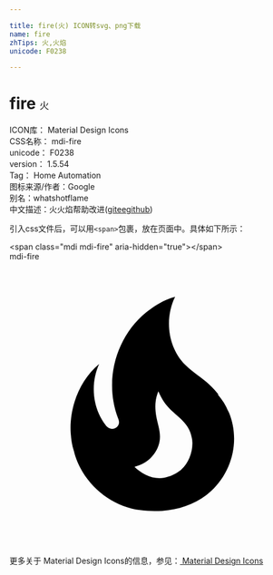 ```yaml
---

title: fire(火) ICON转svg、png下载
name: fire
zhTips: 火,火焰
unicode: F0238

---
```


# fire  <small style="font-size: 60%;font-weight: 100">火</small>


<div class="detail-page">
<p>
<span>
ICON库：
<span class="badge-secondary badge">Material Design Icons</span> 
</span>
<br/>
<span>
CSS名称：
<span class="badge-secondary badge">mdi-fire</span> 
</span>
<br/>
<span>
unicode：
<span class="badge-secondary badge">F0238</span> 
</span>
<br/>
<span>
version：
<span class="badge-secondary badge">1.5.54</span> 
</span>
<br/>
<span>Tag：
<span class="badge-light badge">Home Automation</span>
</span>
<br/>
<span>图标来源/作者：<span class="badge-light badge">Google</span></span> 
<br/>
<span>别名：<span class="badge-light badge">whatshot</span><span class="badge-light badge">flame</span></span><br/><span class="zh-detail">中文描述：<span class="badge-primary badge">火</span><span class="badge-primary badge">火焰</span><span class="help-link"><span>帮助改进</span>(<a href="https://gitee.com/liuwave/icon-helper/edit/master/json/material/fire.json" target="_blank" rel="noopener noreferrer">gitee</a><a href="https://github.com/liuwave/icon-helper/edit/master/json/material/fire.json" target="_blank" rel="noopener noreferrer">github</a></span>)</span><br/>
</p>
</div>
<div class="alert alert-dark">
  <i class="mdi mdi-fire mdi-48px"></i>
  <i class="mdi mdi-fire mdi-36px"></i>
  <i class="mdi mdi-fire mdi-24px"></i>
  <i class="mdi mdi-fire mdi-18px"></i>
</div>
<div>
  <p>引入css文件后，可以用<code>&lt;span&gt;</code>包裹，放在页面中。具体如下所示：    
  </p>
  <div class="alert alert-primary" style="font-size: 14px">
    &lt;span class="mdi mdi-fire" aria-hidden="true"&gt;&lt;/span&gt;
    <copy-btn content='<span class="mdi mdi-fire" aria-hidden="true"></span>'></copy-btn>
  </div>
  <div class="alert alert-secondary">
    <i class="mdi mdi-fire"
    style="font-size: 24px"
    aria-hidden="true"></i> mdi-fire
    <copy-btn content="mdi-fire" btn-title="复制图标名称"></copy-btn>
  </div>
</div>
<div id="svg" class="svg-wrap">
<svg xmlns="http://www.w3.org/2000/svg" viewBox="0 0 24 24"><path d="M17.55,11.2C17.32,10.9 17.05,10.64 16.79,10.38C16.14,9.78 15.39,9.35 14.76,8.72C13.3,7.26 13,4.85 13.91,3C13,3.23 12.16,3.75 11.46,4.32C8.92,6.4 7.92,10.07 9.12,13.22C9.16,13.32 9.2,13.42 9.2,13.55C9.2,13.77 9.05,13.97 8.85,14.05C8.63,14.15 8.39,14.09 8.21,13.93C8.15,13.88 8.11,13.83 8.06,13.76C6.96,12.33 6.78,10.28 7.53,8.64C5.89,10 5,12.3 5.14,14.47C5.18,14.97 5.24,15.47 5.41,15.97C5.55,16.57 5.81,17.17 6.13,17.7C7.17,19.43 9,20.67 10.97,20.92C13.07,21.19 15.32,20.8 16.93,19.32C18.73,17.66 19.38,15 18.43,12.72L18.3,12.46C18.1,12 17.83,11.59 17.5,11.21L17.55,11.2M14.45,17.5C14.17,17.74 13.72,18 13.37,18.1C12.27,18.5 11.17,17.94 10.5,17.28C11.69,17 12.39,16.12 12.59,15.23C12.76,14.43 12.45,13.77 12.32,13C12.2,12.26 12.22,11.63 12.5,10.94C12.67,11.32 12.87,11.7 13.1,12C13.86,13 15.05,13.44 15.3,14.8C15.34,14.94 15.36,15.08 15.36,15.23C15.39,16.05 15.04,16.95 14.44,17.5H14.45Z" /></svg>
</div>
<detail full-name='mdi-fire'></detail>
    
<div><p>更多关于 Material Design Icons的信息，参见：<a target="_blank" href="https://iconhelper.cn/material.html"> Material Design Icons</a>
</p></div>
